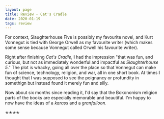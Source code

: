 ```yaml
---
layout: page
title: Review - Cat's Cradle
date: 2020-01-19
tags: review
---
```


For context, Slaughterhouse Five is possibly my favourite novel, and Kurt Vonnegut is tied with George Orwell as my favourite writer
(which makes some sense because Vonnegut called Orwell his favourite writer). 

Right after finishing _Cat's Cradle_, I had the impression "that was fun, and curious, but not as immediately wonderful and impactful as _Slaughterhouse 5_."
The plot is whacky, going all over the place so that Vonnegut can make fun of science, technology, religion, and war, all in one short book.
At times I thought that I was supposed to see the poignancy or profundity in somethign but instead found it merely fun and silly.

Now about six months since reading it, I'd say that the Bokononism religion parts of the books are especially memorable and beautiful.
I'm happy to now have the ideas of a _karass_ and a _granfalloon_. 

✭✭✭✭

